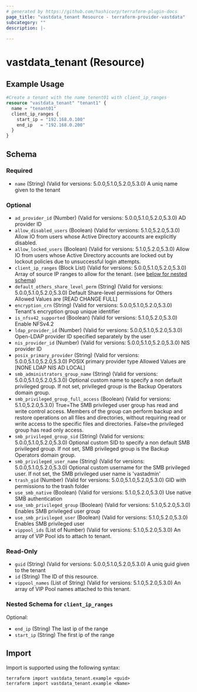 ```yaml
---
# generated by https://github.com/hashicorp/terraform-plugin-docs
page_title: "vastdata_tenant Resource - terraform-provider-vastdata"
subcategory: ""
description: |-
  
---
```


# vastdata_tenant (Resource)



## Example Usage

```terraform
#Create a tenant with the name tenent01 with client_ip_ranges
resource "vastdata_tenant" "tenant1" {
  name = "tenant01"
  client_ip_ranges {
    start_ip = "192.168.0.100"
    end_ip   = "192.168.0.200"
  }
}
```

<!-- schema generated by tfplugindocs -->
## Schema

### Required

- `name` (String) (Valid for versions: 5.0.0,5.1.0,5.2.0,5.3.0) A uniq name given to the tenant

### Optional

- `ad_provider_id` (Number) (Valid for versions: 5.0.0,5.1.0,5.2.0,5.3.0) AD provider ID
- `allow_disabled_users` (Boolean) (Valid for versions: 5.1.0,5.2.0,5.3.0) Allow IO from users whose Active Directory accounts are explicitly disabled.
- `allow_locked_users` (Boolean) (Valid for versions: 5.1.0,5.2.0,5.3.0) Allow IO from users whose Active Directory accounts are locked out by lockout policies due to unsuccessful login attempts.
- `client_ip_ranges` (Block List) (Valid for versions: 5.0.0,5.1.0,5.2.0,5.3.0) Array of source IP ranges to allow for the tenant. (see [below for nested schema](#nestedblock--client_ip_ranges))
- `default_others_share_level_perm` (String) (Valid for versions: 5.0.0,5.1.0,5.2.0,5.3.0) Default Share-level permissions for Others Allowed Values are [READ CHANGE FULL]
- `encryption_crn` (String) (Valid for versions: 5.0.0,5.1.0,5.2.0,5.3.0) Tenant's encryption group unique identifier
- `is_nfsv42_supported` (Boolean) (Valid for versions: 5.1.0,5.2.0,5.3.0) Enable NFSv4.2
- `ldap_provider_id` (Number) (Valid for versions: 5.0.0,5.1.0,5.2.0,5.3.0) Open-LDAP provider ID specified separately by the user
- `nis_provider_id` (Number) (Valid for versions: 5.0.0,5.1.0,5.2.0,5.3.0) NIS provider ID
- `posix_primary_provider` (String) (Valid for versions: 5.0.0,5.1.0,5.2.0,5.3.0) POSIX primary provider type Allowed Values are [NONE LDAP NIS AD LOCAL]
- `smb_administrators_group_name` (String) (Valid for versions: 5.0.0,5.1.0,5.2.0,5.3.0) Optional custom name to specify a non default privileged group. If not set, privileged group is the Backup Operators domain group.
- `smb_privileged_group_full_access` (Boolean) (Valid for versions: 5.1.0,5.2.0,5.3.0) True=The SMB privileged user group has read and write control access. Members of the group can perform backup and restore operations on all files and directories, without requiring read or write access to the specific files and directories. False=the privileged group has read only access.
- `smb_privileged_group_sid` (String) (Valid for versions: 5.0.0,5.1.0,5.2.0,5.3.0) Optional custom SID to specify a non default SMB privileged group. If not set, SMB privileged group is the Backup Operators domain group.
- `smb_privileged_user_name` (String) (Valid for versions: 5.0.0,5.1.0,5.2.0,5.3.0) Optional custom username for the SMB privileged user. If not set, the SMB privileged user name is 'vastadmin'
- `trash_gid` (Number) (Valid for versions: 5.0.0,5.1.0,5.2.0,5.3.0) GID with permissions to the trash folder
- `use_smb_native` (Boolean) (Valid for versions: 5.1.0,5.2.0,5.3.0) Use native SMB authentication
- `use_smb_privileged_group` (Boolean) (Valid for versions: 5.1.0,5.2.0,5.3.0) Enables SMB privileged user group
- `use_smb_privileged_user` (Boolean) (Valid for versions: 5.1.0,5.2.0,5.3.0) Enables SMB privileged user
- `vippool_ids` (List of Number) (Valid for versions: 5.1.0,5.2.0,5.3.0) An array of VIP Pool ids to attach to tenant.

### Read-Only

- `guid` (String) (Valid for versions: 5.0.0,5.1.0,5.2.0,5.3.0) A uniq guid given to the tenant
- `id` (String) The ID of this resource.
- `vippool_names` (List of String) (Valid for versions: 5.1.0,5.2.0,5.3.0) An array of VIP Pool names attached to this tenant.

<a id="nestedblock--client_ip_ranges"></a>
### Nested Schema for `client_ip_ranges`

Optional:

- `end_ip` (String) The last ip of the range
- `start_ip` (String) The first ip of the range

## Import

Import is supported using the following syntax:

```shell
terraform import vastdata_tenant.example <guid>
terraform import vastdata_tenant.example <Name>
```
